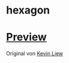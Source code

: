 # hexagon

# [Preview](https://d0gi.github.io/hexagon/)


 Original von [Kevin Liew](http://www.queness.com/post/13901/create-beautiful-hexagon-shapes-with-pure-css3)
